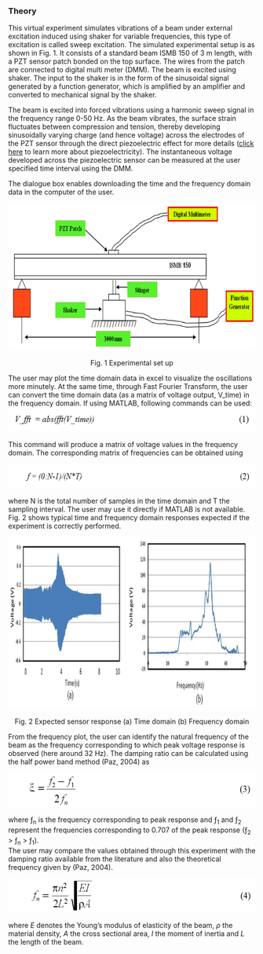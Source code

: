 ### Theory

This virtual experiment simulates vibrations of a beam under external excitation induced using shaker for variable frequencies, this type of excitation is called sweep excitation. The simulated experimental setup is as shown in Fig. 1. It consists of a standard beam ISMB 150 of 3 m length, with a PZT sensor patch bonded on the top surface. The wires from the patch are connected to digital multi meter (DMM). The beam is excited using shaker. The input to the shaker is in the form of the sinusoidal signal generated by a function generator, which is amplified by an amplifier and converted to mechanical signal by the shaker.

The beam is excited into forced vibrations using a harmonic sweep signal in the frequency range 0-50 Hz. As the beam vibrates, the surface strain fluctuates between compression and tension, thereby developing sinusoidally varying charge (and hence voltage) across the electrodes of the PZT sensor through the direct piezoelectric effect for more details (<a href="http://ssdl.iitd.ac.in/vssdl/piezo.pdf" target="_blank">click here</a> to learn more about piezoelectricity). The instantaneous voltage developed across the piezoelectric sensor can be measured at the user specified time interval using the DMM.

The dialogue box enables downloading the time and the frequency domain data in the computer of the user.
<center>
<img src="images/th1.png" height="300px">

Fig. 1 Experimental set up 
</center>
The user may plot the time domain data in excel to visualize the oscillations more minutely. At the same time, through Fast Fourier Transform, the user can convert the time domain data (as a matrix of voltage output, V_time) in the frequency domain. If using MATLAB, following commands can be used:

<center><img src="images/th2.png" height="50px"></center>

This command will produce a matrix of voltage values in the frequency domain. The corresponding matrix of frequencies can be obtained using 

<center><img src="images/th3.png" height="50px"></center>

where N is the total number of samples in the time domain and T the sampling interval. The user may use it directly if MATLAB is not available. Fig. 2 shows typical time and frequency domain responses expected if the experiment is correctly performed.

<center><img src="images/th4.png" height="350px">
 

Fig. 2 Expected sensor response (a) Time domain (b) Frequency domain</center>

From the frequency plot, the user can identify the natural frequency of the beam as the frequency corresponding to which peak voltage response is observed (here around 32 Hz). The damping ratio can be calculated using the half power band method (Paz, 2004) as

<center><img src="images/th5.png" height="70px"></center>

where &#402;<sub>n</sub> is the frequency corresponding to peak response and &#402;<sub>1</sub> and &#402;<sub>2</sub> represent the frequencies corresponding to 0.707 of the peak response (&#402;<sub>2</sub> > &#402;<sub>n</sub> > &#402;<sub>1</sub>).<br>
The user may compare the values obtained through this experiment with the damping ratio available from the literature and also the theoretical frequency given by (Paz, 2004).

<center><img src="images/th6.png" height="70px"></center>

where <i>E</i> denotes the Young’s modulus of elasticity of the beam, <i>ρ</i> the material density, <i>A</i> the cross sectional area, <i>I</i> the moment of inertia and <i>L</i> the length of the beam.
